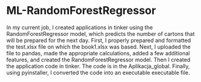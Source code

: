 # ML-RandomForestRegressor

In my current job, I created applications in tinker using the RandomForestRegressor model, which predicts the number of cartons that will be prepared for the next day.
First, I properly prepared and formatted the test.xlsx file on which the book1.xlsx was based.
Next, I uploaded the file to pandas, made the appropriate calculations, added a few additional features, and created the RandomForestRegressor model.
Then I created the application code in tinker. The code is in the Aplikacja_global.
Finally, using pyinstaller, I converted the code into an executable executable file.
